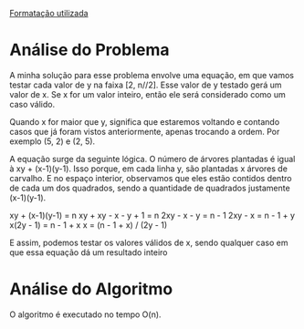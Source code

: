 [Formatação utilizada](https://katex.org/docs/supported.html)
# Análise do Problema
A minha solução para esse problema envolve uma equação, em que vamos testar cada valor de y na faixa [2, n//2]. Esse valor de y testado gerá um valor de x. Se x for um valor inteiro, então ele será considerado como um caso válido. 

Quando x for maior que y, significa que estaremos voltando e contando casos que já foram vistos anteriormente, apenas trocando a ordem. Por exemplo (5, 2) e (2, 5). 

A equação surge da seguinte lógica. O número de árvores plantadas é igual à xy + (x-1)(y-1). Isso porque, em cada linha y, são plantadas x árvores de carvalho. E no espaço interior, observamos que eles estão contidos dentro de cada um dos quadrados, sendo a quantidade de quadrados justamente (x-1)(y-1). 

xy + (x-1)(y-1) = n
xy + xy - x - y + 1 = n
2xy - x - y = n - 1
2xy - x = n - 1 + y
x(2y - 1) = n - 1 + x
x = (n - 1 + x) / (2y - 1)

E assim, podemos testar os valores válidos de x, sendo qualquer caso em que essa equação dá um resultado inteiro

# Análise do Algoritmo
O algoritmo é executado no tempo O(n). 
